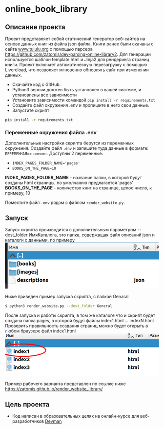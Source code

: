
# online_book_library

## Описание проекта

Проект представляет собой статический генератор веб-сайтов на основе данных книг из файла json файла.
Книги ранее были скачаны с сайта www.tululu.org с помощью парсера https://github.com/zatomis/dev-parsing-online-library2.
Для генерации используется шаблон template.html и Jinja2 для рендеринга страниц книги.
Проект включает автоматическую перезагрузку с помощью Livereload, что позволяет мгновенно обновлять сайт при изменении данных.

- Скачайте код с GitHub.
- Python3 версии должен быть установлен в вашей системе, и установлены все зависимости
- Установите зависимости командой `pip install -r requirements.txt`
- Создайте файл окружения .env и пропишите в него свои данные.
- Запустите скрипт

```bash
pip install -r requirements.txt
```

### Переменные окружения файла .env
Дополнительные настройки скрипта берутся из переменных окружения.
Создайте файл `.env` и запишите туда данные в формате: `ПЕРЕМЕННАЯ=значение`.
Доступны 2 переменные:
- `INDEX_PAGES_FOLDER_NAME='pages'` 
- `BOOKS_ON_THE_PAGE=10` 

**INDEX_PAGES_FOLDER_NAME** - название папки, в которой будут созданы html страницы, по умолчанию предлагается 'pages'
**BOOKS_ON_THE_PAGE** - количество книг на странице, целое число, к примеру, 10 

Поместите файл `.env` рядом с файлом `render_website.py`.

## Запуск
Запуск скрипта производится с дополнительным параметром --dest_folder ИмяКаталога, это папка, содержащая файл описаний json и каталоги с данными, по примеру
![img.png](img.png)

Ниже приведен пример запуска скрипта, с папкой Genaral
```bash
$ python3 render_website.py --dest_folder General 
```

После запуска и работы скрипта, в том же каталоге что и скрипт будет создана папка pages, в которой будут файлы index1.html ... indexN.html
Проверить правильность создания страниц можно будет открыть в любом браузере файл index1.html
![img_1.png](img_1.png)

Пример рабочего варианта представлен по ссылке ниже
https://zatomis.github.io/render_website_library/

## Цель проекта
- Код написан в образовательных целях на онлайн-курсе для веб-разработчиков [Devman](https://dvmn.org)
